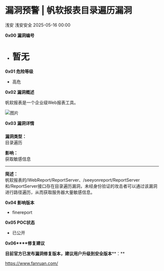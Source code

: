 #  漏洞预警 | 帆软报表目录遍历漏洞   
浅安  浅安安全   2025-05-16 00:00  
  
**0x00 漏洞编号**  
- # 暂无  
  
**0x01 危险等级**  
- 高危  
  
**0x02 漏洞概述**  
  
帆软报表是一个企业级Web报表工具。  
  
![图片](https://mmbiz.qpic.cn/sz_mmbiz_png/7stTqD182SVBpt1JobJACkwkn5Htd2iadMaQic7cPdD8Baegg0uBIiaOfM4lRpTKrQ3BAic8cAj1xHELqib0Iicbdsbw/640?wx_fmt=png&from=appmsg&tp=webp&wxfrom=5&wx_lazy=1 "")  
  
**0x03 漏洞详情**  
###   
  
**漏洞类型：**  
目录遍历  
  
**影响：**  
获取敏感信息  
****  
  
**简述：**  
帆软报表的/WebReport/ReportServer、/seeyonreport/ReportServer和/ReportServer接口存在目录遍历漏洞，未经身份验证的攻击者可以通过该漏洞进行路径遍历，从而获取服务器大量敏感信息。  
  
**0x04 影响版本**  
- finereport   
  
**0x05 POC状态**  
- 已公开  
  
**0x06****修复建议**  
  
**目前官方已发布漏洞修复版本，建议用户升级到安全版本****：**  
  
https://www.fanruan.com/  
  
  
  
